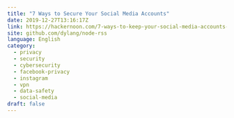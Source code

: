 ```yaml
---
title: "7 Ways to Secure Your Social Media Accounts"
date: 2019-12-27T13:16:17Z
link: https://hackernoon.com/7-ways-to-keep-your-social-media-accounts-safe-nbk32vr?source=rss&utm_medium=RSS&utm_source=news.12bit.vn
site: github.com/dylang/node-rss
language: English
category:
  - privacy
  - security
  - cybersecurity
  - facebook-privacy
  - instagram
  - vpn
  - data-safety
  - social-media
draft: false
---
```

